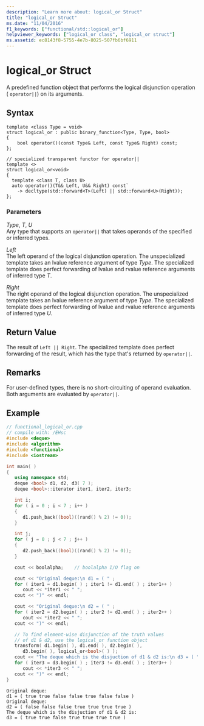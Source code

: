 ```yaml
---
description: "Learn more about: logical_or Struct"
title: "logical_or Struct"
ms.date: "11/04/2016"
f1_keywords: ["functional/std::logical_or"]
helpviewer_keywords: ["logical_or class", "logical_or struct"]
ms.assetid: ec8143f8-5755-4e7b-8025-507fb6bf6911
---
```

# logical_or Struct

A predefined function object that performs the logical disjunction operation ( `operator||`) on its arguments.

## Syntax

```
template <class Type = void>
struct logical_or : public binary_function<Type, Type, bool>
{
    bool operator()(const Type& Left, const Type& Right) const;
};

// specialized transparent functor for operator||
template <>
struct logical_or<void>
{
  template <class T, class U>
  auto operator()(T&& Left, U&& Right) const`
    -> decltype(std::forward<T>(Left) || std::forward<U>(Right));
};
```

### Parameters

*Type*, *T*, *U*\
Any type that supports an `operator||` that takes operands of the specified or inferred types.

*Left*\
The left operand of the logical disjunction operation. The unspecialized template takes an lvalue reference argument of type *Type*. The specialized template does perfect forwarding of lvalue and rvalue reference arguments of inferred type *T*.

*Right*\
The right operand of the logical disjunction operation. The unspecialized template takes an lvalue reference argument of type *Type*. The specialized template does perfect forwarding of lvalue and rvalue reference arguments of inferred type *U*.

## Return Value

The result of `Left || Right`. The specialized template does perfect forwarding of the result, which has the type that's returned by `operator||`.

## Remarks

For user-defined types, there is no short-circuiting of operand evaluation. Both arguments are evaluated by `operator||`.

## Example

```cpp
// functional_logical_or.cpp
// compile with: /EHsc
#include <deque>
#include <algorithm>
#include <functional>
#include <iostream>

int main( )
{
   using namespace std;
   deque <bool> d1, d2, d3( 7 );
   deque <bool>::iterator iter1, iter2, iter3;

   int i;
   for ( i = 0 ; i < 7 ; i++ )
   {
      d1.push_back((bool)((rand() % 2) != 0));
   }

   int j;
   for ( j = 0 ; j < 7 ; j++ )
   {
      d2.push_back((bool)((rand() % 2) != 0));
   }

   cout << boolalpha;    // boolalpha I/O flag on

   cout << "Original deque:\n d1 = ( " ;
   for ( iter1 = d1.begin( ) ; iter1 != d1.end( ) ; iter1++ )
      cout << *iter1 << " ";
   cout << ")" << endl;

   cout << "Original deque:\n d2 = ( " ;
   for ( iter2 = d2.begin( ) ; iter2 != d2.end( ) ; iter2++ )
      cout << *iter2 << " ";
   cout << ")" << endl;

   // To find element-wise disjunction of the truth values
   // of d1 & d2, use the logical_or function object
   transform( d1.begin( ), d1.end( ), d2.begin( ),
      d3.begin( ), logical_or<bool>( ) );
   cout << "The deque which is the disjuction of d1 & d2 is:\n d3 = ( " ;
   for ( iter3 = d3.begin( ) ; iter3 != d3.end( ) ; iter3++ )
      cout << *iter3 << " ";
   cout << ")" << endl;
}
```

```Output
Original deque:
d1 = ( true true false false true false false )
Original deque:
d2 = ( false false false true true true true )
The deque which is the disjuction of d1 & d2 is:
d3 = ( true true false true true true true )
```
